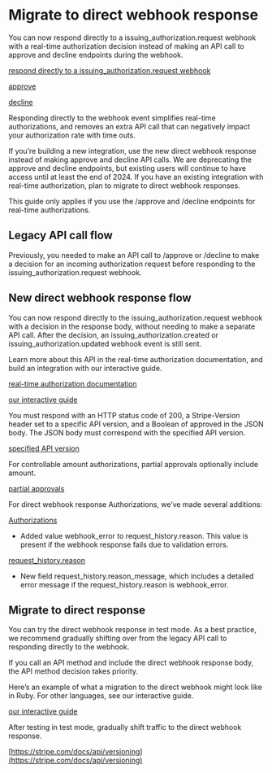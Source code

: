 # Migrate to direct webhook response

You can now respond directly to a issuing_authorization.request webhook with a real-time authorization decision instead of making an API call to approve and decline endpoints during the webhook.

[respond directly to a issuing_authorization.request webhook](/issuing/controls/real-time-authorizations)

[approve](/api/issuing/authorizations/approve)

[decline](/api/issuing/authorizations/decline)

Responding directly to the webhook event simplifies real-time authorizations, and removes an extra API call that can negatively impact your authorization rate with time outs.

If you’re building a new integration, use the new direct webhook response instead of making approve and decline API calls. We are deprecating the approve and decline endpoints, but existing users will continue to have access until at least the end of 2024. If you have an existing integration with real-time authorization, plan to migrate to direct webhook responses.

This guide only applies if you use the /approve and /decline endpoints for real-time authorizations.

## Legacy API call flow

Previously, you needed to make an API call to /approve or /decline to make a decision for an incoming authorization request before responding to the issuing_authorization.request webhook.

## New direct webhook response flow

You can now respond directly to the issuing_authorization.request webhook with a decision in the response body, without needing to make a separate API call. After the decision, an issuing_authorization.created or issuing_authorization.updated webhook event is still sent.

Learn more about this API in the real-time authorization documentation, and build an integration with our interactive guide.

[real-time authorization documentation](/issuing/controls/real-time-authorizations)

[our interactive guide](/issuing/controls/real-time-authorizations/quickstart)

You must respond with an HTTP status code of 200, a Stripe-Version header set to a specific API version, and a Boolean of approved in the JSON body. The JSON body must correspond with the specified API version.

[specified API version](/api/versioning)

For controllable amount authorizations, partial approvals optionally include amount.

[partial approvals](/issuing/purchases/authorizations?issuing-authorization-type=incremental_authorization#handling-other-authorizations)

For direct webhook response Authorizations, we’ve made several additions:

[Authorizations](/api/issuing/authorizations/object)

- Added value webhook_error to request_history.reason. This value is present if the webhook response fails due to validation errors.

[request_history.reason](/api/issuing/authorizations/object#issuing_authorization_object-request_history-reason)

- New field request_history.reason_message, which includes a detailed error message if the request_history.reason is webhook_error.

## Migrate to direct response

You can try the direct webhook response in test mode. As a best practice, we recommend gradually shifting over from the legacy API call to responding directly to the webhook.

If you call an API method and include the direct webhook response body, the API method decision takes priority.

Here’s an example of what a migration to the direct webhook might look like in Ruby. For other languages, see our interactive guide.

[our interactive guide](/issuing/controls/real-time-authorizations/quickstart)

After testing in test mode, gradually shift traffic to the direct webhook response.

[https://stripe.com/docs/api/versioning](https://stripe.com/docs/api/versioning)
